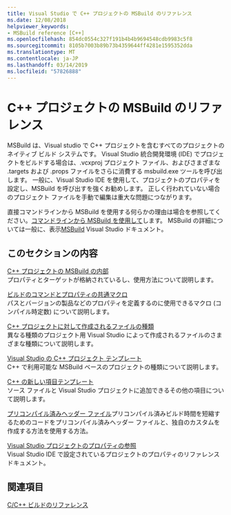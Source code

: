 ```yaml
---
title: Visual Studio で C++ プロジェクトの MSBuild のリファレンス
ms.date: 12/08/2018
helpviewer_keywords:
- MSBuild reference [C++]
ms.openlocfilehash: 854dc0554c327f191b4b4b9694548cdb9983c5f8
ms.sourcegitcommit: 8105b7003b89b73b4359644ff4281e1595352dda
ms.translationtype: MT
ms.contentlocale: ja-JP
ms.lasthandoff: 03/14/2019
ms.locfileid: "57826888"
---
```

# <a name="msbuild-reference-for-c-projects"></a>C++ プロジェクトの MSBuild のリファレンス

MSBuild は、Visual studio で C++ プロジェクトを含むすべてのプロジェクトのネイティブ ビルド システムです。 Visual Studio 統合開発環境 (IDE) でプロジェクトをビルドする場合は、.vcxproj プロジェクト ファイル、およびさまざまな .targets および .props ファイルをさらに消費する msbuild.exe ツールを呼び出します。 一般に、Visual Studio IDE を使用して、プロジェクトのプロパティを設定し、MSBuild を呼び出すを強くお勧めします。 正しく行われていない場合のプロジェクト ファイルを手動で編集は重大な問題につながります。

直接コマンドラインから MSBuild を使用する何らかの理由は場合を参照してください。[コマンドラインから MSBuild を使用して](../msbuild-visual-cpp.md)します。 MSBuild の詳細については一般に、表示[MSBuild](/visualstudio/msbuild/msbuild) Visual Studio ドキュメント。

## <a name="in-this-section"></a>このセクションの内容

[C++ プロジェクトの MSBuild の内部](msbuild-visual-cpp-overview.md)<br/>
プロパティとターゲットが格納されているし、使用方法について説明します。

[ビルドのコマンドとプロパティの共通マクロ](common-macros-for-build-commands-and-properties.md)<br/>
パスとバージョンの製品などのプロパティを定義するのに使用できるマクロ (コンパイル時定数) について説明します。

[C++ プロジェクトに対して作成されるファイルの種類](file-types-created-for-visual-cpp-projects.md)<br/>
異なる種類のプロジェクト用 Visual Studio によって作成されるファイルのさまざまな種類について説明します。

[Visual Studio の C++ プロジェクト テンプレート](visual-cpp-project-types.md)<br>
C++ で利用可能な MSBuild ベースのプロジェクトの種類について説明します。

[C++ の新しい項目テンプレート](using-visual-cpp-add-new-item-templates.md)<br>
ソース ファイルと Visual Studio プロジェクトに追加できるその他の項目について説明します。

[プリコンパイル済みヘッダー ファイル](../creating-precompiled-header-files.md)プリコンパイル済みビルド時間を短縮するためのコードをプリコンパイル済みヘッダー ファイルと、独自のカスタムを作成する方法を使用する方法。

[Visual Studio プロジェクトのプロパティの参照](property-pages-visual-cpp.md)<br/>
Visual Studio IDE で設定されているプロジェクトのプロパティのリファレンス ドキュメント。

## <a name="see-also"></a>関連項目

[C/C++ ビルドのリファレンス](c-cpp-building-reference.md)